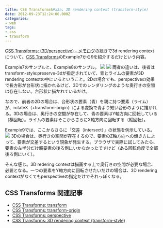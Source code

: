 ```yaml
---
title: CSS Transforms&#x3a; 3D rendering context (transform-style)
date: 2012-09-23T12:24:00.000Z
categories:
- web
tags:
- css
- transform
---
```

[CSS Transforms: (3D/perspective) - メモログ](http://memolog.org/2012/09/css_transforms_3d_and_perspective.php)の続きで3d rendering contextについて。[CSS Transforms](http://www.w3.org/TR/css3-transforms/#perspective-matrix-computation)のExample7から9を紹介するだけという内容。

<!-- more -->

Example7のサンプルと、Example8のサンプル。 ![](http://www.w3.org/TR/css3-transforms/examples/3d-rendering-context-flat.png) ![](http://www.w3.org/TR/css3-transforms/examples/3d-rendering-context-3d.png) 両者の違いは、後者はtransform-style:preserve-3dが指定されていて、青とライムの要素が3D rendering contextの中にいるということ。2Dの場合でも、perspectiveの効果で長方形が台形状に描かれるけど、3Dでのレンダリングのような奥行きの空間は存在しない。台形状に描かれているだけ。

なので、前者の2Dの場合は、台形状の要素（青）を親に持つ要素（ライム）が、rotateX（+transform-origin）による変換で青より短い台形のように描かれる。3Dの場合は、奥行きの空間が存在して、青の要素はY軸方向に回転している（横回転）。ライムの要素はそこからさらにX軸方向に回転する（縦回転）。

Example9では、ここからさらに「交差（intersect）」の状態を例示している。 ![](http://www.w3.org/TR/css3-transforms/examples/3d-intersection.png) 3Dの場合は、奥行きの空間が存在するので、要素のZ軸方向への傾き方によって、要素が交差するという現象が発生する。ブラウザで実際に試してみたら、要素の左半分だけ親要素の後ろ側にいかなかったですけど（ある回転角度で全部後ろ側にいく）。

そんな感じ。3D redering contextは描画する上で奥行きの空間が必要な場合、必要となる。一つの要素をY軸方向に回転させたいだけの場合は、3D rendering contextがなくてもperspectiveの指定だけでそれっぽくなる。

CSS Transforms 関連記事
-------------------

*   [CSS Transforms: transform](http://memolog.org/2012/09/css_transforms_2d.php)
*   [CSS Transforms: transform-origin](http://memolog.org/2012/09/css_transforms_2d_2.php)
*   [CSS Transforms: perspective](http://memolog.org/2012/09/css_transforms_3d_and_perspective.php)
*   [CSS Transforms: 3D rendering context (transform-style)](http://memolog.org/2012/09/css_transforms_3d_and_transform-style.php)
